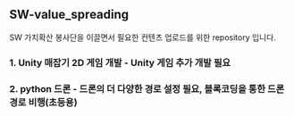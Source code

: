 ## SW-value_spreading

SW 가치확산 봉사단을 이끌면서 필요한 컨텐츠 업로드를 위한 repository 입니다.

### 1. Unity 매잡기 2D 게임 개발 - Unity 게임 추가 개발 필요
### 2. python 드론 - 드론의 더 다양한 경로 설정 필요, 블록코딩을 통한 드론 경로 비행(초등용)
